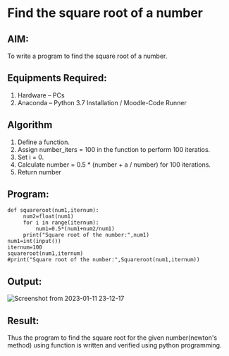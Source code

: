 # Find the square root of a number

## AIM:
To write a program to find the square root of a number.

## Equipments Required:
1. Hardware – PCs
2. Anaconda – Python 3.7 Installation / Moodle-Code Runner

## Algorithm
1. Define a function.
2. Assign number_iters = 100 in the function to perform 100 iteratios.
3. Set i = 0.
4. Calculate  number = 0.5 * (number + a / number) for 100 iterations.
5. Return number

## Program:
```
def squareroot(num1,iternum):
     num2=float(num1)
     for i in range(iternum):
         num1=0.5*(num1+num2/num1)
     print("Square root of the number:",num1)
num1=int(input())
iternum=100
squareroot(num1,iternum)
#print("Square root of the number:",Squareroot(num1,iternum))

```

## Output:

![Screenshot from 2023-01-11 23-12-17](https://user-images.githubusercontent.com/120550359/211879368-fd60b241-cd80-4993-94cf-b932bd5d7447.png)



## Result:
Thus the program to find the square root for the given number(newton's method) using function is written and verified using python programming.
